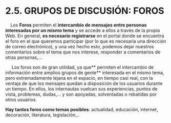 
# 2.5. GRUPOS DE DISCUSIÓN: FOROS

    Los **Foros** permiten el **intercambio de mensajes entre personas interesadas por un mismo tema** y se accede a ellos a través de la propia Web. En general, **es necesario registrarse** en el portal donde se encuentra el foro en el que queremos participar (por lo que es necesaria una dirección de correo electrónico), y una vez hecho esto, podemos dejar nuestros comentarios sobre el tema que nos interese, responder a comentarios de otras personas,...

     Los foros son de gran utilidad, ya que** permiten el intercambio de información entre amplios grupos de gente** interesada en el mismo tema, pero extremadamente lejana en el espacio, en tiempo casi real, con la ventaja de que los mensajes quedan a disposición de los usuarios durante un tiempo. En ellos, los internautas vuelcan sus experiencias, puntos de vista, problemas, dudas,... y son apoyadas, solventadas o rebatidas por otros usuarios.

**Hay tantos foros como temas posibles**: actualidad, educación, internet, decoración, literatura, legislación,..

